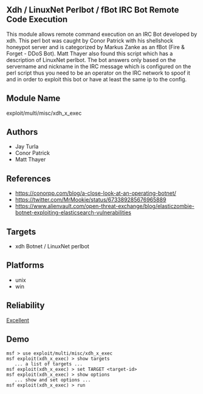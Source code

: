 ## Xdh / LinuxNet Perlbot / fBot IRC Bot Remote Code Execution

This module allows remote command execution on an IRC Bot 
developed by xdh. This perl bot was caught by Conor Patrick 
with his shellshock honeypot server and is categorized by 
Markus Zanke as an fBot (Fire & Forget - DDoS Bot). Matt 
Thayer also found this script which has a description of 
LinuxNet perlbot. The bot answers only based on the 
servername and nickname in the IRC message which is 
configured on the perl script thus you need to be an 
operator on the IRC network to spoof it and in order to 
exploit this bot or have at least the same ip to the config.


## Module Name
exploit/multi/misc/xdh_x_exec

## Authors
* Jay Turla
* Conor Patrick
* Matt Thayer


## References
* https://conorpp.com/blog/a-close-look-at-an-operating-botnet/
* https://twitter.com/MrMookie/status/673389285676965889
* https://www.alienvault.com/open-threat-exchange/blog/elasticzombie-botnet-exploiting-elasticsearch-vulnerabilities



## Targets
* xdh Botnet / LinuxNet perlbot


## Platforms
* unix
* win

## Reliability
[Excellent](https://github.com/rapid7/metasploit-framework/wiki/Exploit-Ranking)

## Demo

```
msf > use exploit/multi/misc/xdh_x_exec
msf exploit(xdh_x_exec) > show targets
   ... a list of targets ...
msf exploit(xdh_x_exec) > set TARGET <target-id>
msf exploit(xdh_x_exec) > show options
   ... show and set options ...
msf exploit(xdh_x_exec) > run
```
    
    